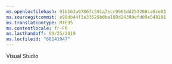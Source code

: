 ```yaml
---
ms.openlocfilehash: 91b163a97867c591a7ecc9961dd251208ca0ce01
ms.sourcegitcommit: e98db44f3a33529b0ba188d24390efd09e548191
ms.translationtype: MTE95
ms.contentlocale: fr-FR
ms.lasthandoff: 09/25/2019
ms.locfileid: "68141947"
---
```

Visual Studio